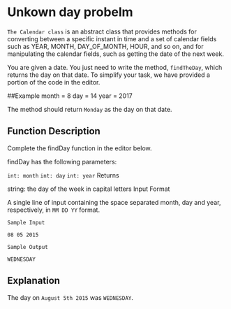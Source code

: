 # Unkown day probelm
`The Calendar class` is an abstract class that provides methods for converting between a specific instant in time and a set of calendar fields such as YEAR, MONTH, DAY_OF_MONTH, HOUR, and so on, and for manipulating the calendar fields, such as getting the date of the next week.

You are given a date. You just need to write the method, `findTheDay`, which returns the day on that date. To simplify your task, we have provided a portion of the code in the editor.

##Example
month = 8
day = 14
year = 2017

The method should return `Monday` as the day on that date.

## Function Description

Complete the findDay function in the editor below.

findDay has the following parameters:

`int: month`
`int: day`
`int: year`
Returns

string: the day of the week in capital letters
Input Format

A single line of input containing the space separated month, day and year, respectively, in `MM DD YY` format.

`Sample Input`
```
08 05 2015
```
`Sample Output`
```
WEDNESDAY
```
## Explanation
The day on `August 5th 2015` was `WEDNESDAY`.

